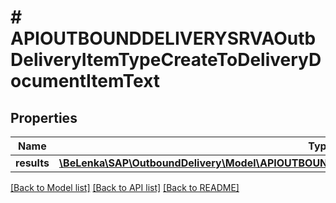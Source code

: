 # # APIOUTBOUNDDELIVERYSRVAOutbDeliveryItemTypeCreateToDeliveryDocumentItemText

## Properties

Name | Type | Description | Notes
------------ | ------------- | ------------- | -------------
**results** | [**\BeLenka\SAP\OutboundDelivery\Model\APIOUTBOUNDDELIVERYSRVAOutbDeliveryItemTextTypeCreate[]**](APIOUTBOUNDDELIVERYSRVAOutbDeliveryItemTextTypeCreate.md) |  | [optional]

[[Back to Model list]](../../README.md#models) [[Back to API list]](../../README.md#endpoints) [[Back to README]](../../README.md)
